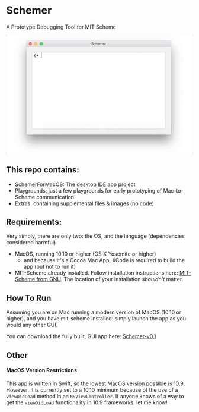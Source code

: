 # Schemer
A Prototype Debugging Tool for MIT Scheme

![Preview](https://raw.githubusercontent.com/kennethshawfriedman/Schemer/master/Extras/schemer-preview.gif?token=AGDHI4DV7rXRWaP7wYAq9lwe1TQrQzhlks5ZF6AFwA%3D%3D)

## This repo contains:

- SchemerForMacOS: The desktop IDE app project
- Playgrounds: just a few playgrounds for early prototyping of Mac-to-Scheme communication.
- Extras: containing supplemental files & images (no code)

## Requirements:

Very simply, there are only two: the OS, and the language (dependencies considered harmful)

- MacOS, running 10.10 or higher (OS X Yosemite or higher)
    - and because it's a Cocoa Mac App, XCode is required to build the app (but not to run it)
- MIT-Scheme already installed. Follow installation instructions here: [MIT-Scheme from GNU][install]. The location of your installation *shouldn't* matter.


[install]: https://www.gnu.org/software/mit-scheme/


## How To Run

Assuming you are on Mac running a modern version of MacOS (10.10 or higher), and you have mit-scheme installed: simply launch the app as you would any other GUI.

You can download the fully built, GUI app here: [Schemer-v0.1][0.1]

[0.1]: https://github.com/kennethshawfriedman/Schemer/releases/download/v0.1/Schemer-v0.1.app.zip

## Other

#### MacOS Version Restrictions
This app is written in Swift, so the lowest MacOS version possible is 10.9. However, it is currently set to a 10.10 minimum because of the use of a `viewDidLoad` method in an `NSViewController`. If anyone knows of a way to get the `viewDidLoad` functionality in 10.9 frameworks, let me know!
